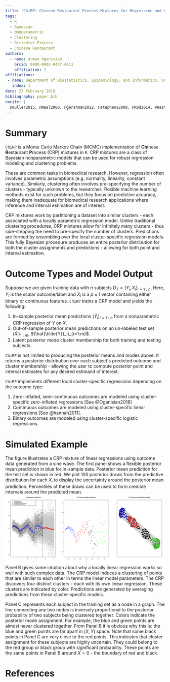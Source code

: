 ```yaml
---
title: 'ChiRP: Chinese Restaurant Process Mixtures for Regression and Clustering'
tags:
  - R
  - Bayesian
  - Nonparametric
  - Clustering
  - Dirichlet Process
  - Chinese Restaurant
authors:
  - name: Arman Oganisian
    orcid: 0000-0002-0437-4611
    affiliation: 1
affiliations:
 - name: Department of Biostatistics, Epidemiology, and Informatics, University of Pennsylvania
   index: 1
date: 27 February 2019
bibliography: paper.bib
nocite: | 
  @muller2015, @Neal2000, @gershman2012, @stephens2000, @Rod2014, @Hastings1970
---
```


# Summary
`ChiRP` is a Monte Carlo Markov Chain (MCMC) implementation of **Chi**nese **R**estaurant **P**rocess (CRP) mixtures in `R`. CRP mixtures are a class of Bayesian nonparametric models that can be used for robust regression modeling and clustering problems.

These are common tasks in biomedical research. However, regression often involves parametric assumptions (e.g. normality, linearity, constant variance). Similarly, clustering often involves pre-specifying the number of clusters - typically unknown to the researcher. Flexible machine learning methods exist for such problems, but they focus on predictive accuracy, making them inadequate for biomedical research applications where inference and interval estimation are of interest.

CRP mixtures work by partitioning a dataset into similar clusters - each associated with a locally parametric regression model. Unlike traditional clustering procedures, CRP mixtures allow for infinitely many clusters - thus side-stepping the need to pre-specify the number of clusters. Predictions are formed by ensembling over the local cluster-specific regression models. This fully Bayesian procedure produces an entire posterior distribution for both the cluster assignments and predictions - allowing for both point and interval estimation. 

# Outcome Types and Model Output
Suppose we are given training data with $n$ subjects $D_T=(Y_i, X_i)_{i=1:n}$. Here, $Y_i$ is the scalar outcome/label and $X_i$ is a $p\times1$ vector containing either binary or continuous features. `ChiRP` trains a CRP model and yields the following:

1. In-sample posterior mean predictions $( \hat{Y}_{i} )_{i=1:n}$ from a nonparametric CRP regression of $Y$ on $X$.
2. Out-of-sample posterior mean predictions on an un-labeled test set $(\tilde{X}_i)_{1:m}$, $(\hat{\tilde{Y}}_i)_{i=1:m}$.
3. Latent posterior mode cluster membership for both training and testing subjects.

`ChiRP` is not limited to producing the posterior means and modes above. It returns a posterior distribution over each subject's predicted outcome and cluster membership - allowing the user to compute posterior point and interval estimates for any desired estimand of interest.

`ChiRP` implements different local cluster-specific regressions depending on the outcome type: 

1. Zero-inflated, semi-continuous outcomes are modeled using cluster-specific zero-inflated regressions [See @Oganisian2018]
2. Continuous outcomes are modeled using cluster-specific linear regressions [See @hannah2011].
3. Binary outcomes are modeled using cluster-specific logistic regressions.

# Simulated Example
The figure illustrates a CRP mixture of linear regressions using outcome data generated from a sine wave. The first panel shows a flexible posterior mean prediction in blue for in-sample data. Posterior mean prediction for the test set is shown in red. We plot 100 posterior draws from the predictive distribution for each $X_i$ to display the uncertainty around the posterior mean prediction. Percentiles of these draws can be used to form credible intervals around the predicted mean.
![](sine_fig.png)
Panel B gives some intuition about why a locally linear regression works so well with such complex data. The CRP model induces a clustering of points that are similar to each other in terms the linear model parameters. The CRP discovers four distinct clusters - each with its own linear regression. These clusters are indicated by color. Predictions are generated by averaging predictions from these cluster-specific models.

Panel C represents each subject in the training set as a node in a graph. The line connecting any two nodes is inversely proportional to the posterior probability of two subjects being clustered together. Colors indicate the posterior mode assignment. For example, the blue and green points are almost never clustered together. From Panel B it is obvious why this is: the blue and green points are far apart in $(X,Y)$ space. Note that some black points in Panel C are very close to the red points. This indicates that cluster assignment for these subjects are highly uncertain. They could belong to the red group or black group with significant probability. These points are the same points in Panel B around $X=0$ - the boundary of red and black.

# References
